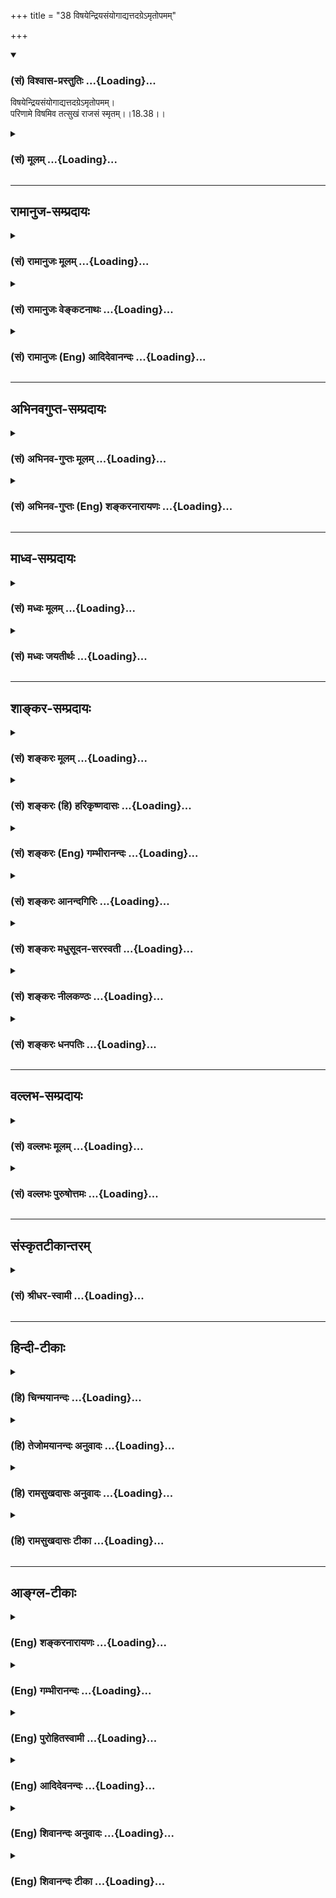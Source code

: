 +++
title = "38 विषयेन्द्रियसंयोगाद्यत्तदग्रेऽमृतोपमम्"

+++
<div class="js_include" newlevelforh1="3" title="(सं) विश्वास-प्रस्तुतिः" unfilled url="/purANam/mahAbhAratam/06-bhIShma-parva/02-bhagavad-gItA-parva/saMskRtam/vishvAsa-prastutiH/18_moxa-saMnyAsa-yogaH/38_viShayendriyasaMy.md">
<details open><summary><h3>(सं) विश्वास-प्रस्तुतिः ...{Loading}...</h3></summary>

विषयेन्द्रियसंयोगाद्यत्तदग्रेऽमृतोपमम्।  
परिणामे विषमिव तत्सुखं राजसं स्मृतम्।।18.38।।
</details>
</div>
<div class="js_include collapsed" newlevelforh1="3" title="(सं) मूलम्" unfilled url="/purANam/mahAbhAratam/06-bhIShma-parva/02-bhagavad-gItA-parva/saMskRtam/mUlam/18_moxa-saMnyAsa-yogaH/38_viShayendriyasaMy.md">
<details><summary><h3>(सं) मूलम् ...{Loading}...</h3></summary>

विषयेन्द्रियसंयोगाद्यत्तदग्रेऽमृतोपमम्।  
परिणामे विषमिव तत्सुखं राजसं स्मृतम्।।18.38।।
</details>
</div>


_________________
## रामानुज-सम्प्रदायः
<div class="js_include collapsed" newlevelforh1="3" title="(सं) रामानुजः मूलम्" unfilled url="/purANam/mahAbhAratam/06-bhIShma-parva/02-bhagavad-gItA-parva/saMskRtam/rAmAnujaH/mUlam/18_moxa-saMnyAsa-yogaH/38_viShayendriyasaMy.md">
<details><summary><h3>(सं) रामानुजः मूलम् ...{Loading}...</h3></summary>

।।18.38।।**अग्रे** अनुभववेलायां **विषयेन्द्रियसंयोगाद् यत् तद्** अमृतम्
इव भवति; **परिणामे** विपाके विषयाणां सुखतानिमित्तक्षुधादौ निवृत्ते तस्य
च सुखस्य निरयादिनिमित्तत्वाद् **विषम्** इव पीतं भवति; **तत् सुखं राजसं
स्मृतम्।**

</details>
</div>
<div class="js_include collapsed" newlevelforh1="3" title="(सं) रामानुजः वेङ्कटनाथः" unfilled url="/purANam/mahAbhAratam/06-bhIShma-parva/02-bhagavad-gItA-parva/saMskRtam/rAmAnujaH/venkaTanAthaH/18_moxa-saMnyAsa-yogaH/38_viShayendriyasaMy.md">
<details><summary><h3>(सं) रामानुजः वेङ्कटनाथः ...{Loading}...</h3></summary>

  
  
।।18.38।। विषयाणां
तत्तदिन्द्रियार्थानामन्नपानादीनामित्यर्थः। सुखतानिमित्तक्षुदादौ निवृत्ते
इति राजससुखस्य दृष्टप्रातिकूल्यनिदानोक्तिः। यदुक्तं भगवता पराशरेण --
अग्नेः शीतेन तोयस्य तृषा भक्तस्य च क्षुधा। क्रियते सुखकर्तृत्वं
तद्विलोमस्य चेतरैः \[वि.पु.1।17।64\] इति। क्षुत्तृष्णोपशमं
तद्वच्छीताद्युपशमं सुखम्। मन्यते बालबुद्धित्वाद्दुःखमेव हि तत्
पुनः।। इति। दृष्टसुखतानिमित्तनिवृत्तौ उपेक्षणीयतामात्रव्यावृत्त्यर्थं
दुःखोदर्कत्वंपरिणामे विषमिव इत्यनेन व्यज्यते। पारदारिकरसादीनि हि
भयादिभूयिष्ठक्षणिकक्षुद्रतरसुखान्यनन्तरकालभाव्यतिघोरनिरतिशयदुःखाय
भवन्तीत्यागामिकं विषत्वमाह -- निरयादिनिमित्तत्वादिति।  
  

</details>
</div>
<div class="js_include collapsed" newlevelforh1="3" title="(सं) रामानुजः (Eng) आदिदेवानन्दः" unfilled url="/purANam/mahAbhAratam/06-bhIShma-parva/02-bhagavad-gItA-parva/saMskRtam/rAmAnujaH/english/AdidevAnandaH/18_moxa-saMnyAsa-yogaH/38_viShayendriyasaMy.md">
<details><summary><h3>(सं) रामानुजः (Eng) आदिदेवानन्दः ...{Loading}...</h3></summary>

18.38 That which at the 'beginning,' i.e., at the time of experience
looks like elixir because of the contact of senses with their objects
agreable to them, but 'at the end,' i.e., when satiation or further
incapacity to enjoy due to over-indulgence in them occurs, looks life
poison - that pleasure is said to be Rajasika. In this latter state
these so-called enjoyments cause the misery of Naraka.

</details>
</div>


_________________
## अभिनवगुप्त-सम्प्रदायः
<div class="js_include collapsed" newlevelforh1="3" title="(सं) अभिनव-गुप्तः मूलम्" unfilled url="/purANam/mahAbhAratam/06-bhIShma-parva/02-bhagavad-gItA-parva/saMskRtam/abhinava-guptaH/mUlam/18_moxa-saMnyAsa-yogaH/38_viShayendriyasaMy.md">
<details><summary><h3>(सं) अभिनव-गुप्तः मूलम् ...{Loading}...</h3></summary>

।।18.36 -- 18.39।। सुखमित्यादि तामसमुदाहृतमित्यन्तम्। तदात्वे;
अभ्यासकाले। विषमिव; जन्मशताभ्यस्तविषयसङ्गस्य दुष्परिहारत्वात्। उक्तं च
श्रुतौ -- क्षुरस्य धारा विषमा दुरत्यया इत्यादि। आत्मप्रसादात्
बुद्धिप्रसादो जायते; अन्यस्यापेक्ष्यमाणस्याभावात्। विषयेन्द्रियाणां
परस्परसंयोगज़ं,+++(S; -- संप्रयोगजम् )+++ सुखम्; चक्षुष इव रूपसंबन्धात्।
निद्रातः आलस्येन प्रमादेन +++(S; ; N आलस्येन शठतया प्रमादेन )+++ पूर्वं
व्याख्यातेन यत् सुखं तत्तामसम्।

</details>
</div>
<div class="js_include collapsed" newlevelforh1="3" title="(सं) अभिनव-गुप्तः (Eng) शङ्करनारायणः" unfilled url="/purANam/mahAbhAratam/06-bhIShma-parva/02-bhagavad-gItA-parva/saMskRtam/abhinava-guptaH/english/shankaranArAyaNaH/18_moxa-saMnyAsa-yogaH/38_viShayendriyasaMy.md">
<details><summary><h3>(सं) अभिनव-गुप्तः (Eng) शङ्करनारायणः ...{Loading}...</h3></summary>

18.38 See Comment under 18.39

</details>
</div>


_________________
## माध्व-सम्प्रदायः
<div class="js_include collapsed" newlevelforh1="3" title="(सं) मध्वः मूलम्" unfilled url="/purANam/mahAbhAratam/06-bhIShma-parva/02-bhagavad-gItA-parva/saMskRtam/madhvaH/mUlam/18_moxa-saMnyAsa-yogaH/38_viShayendriyasaMy.md">
<details><summary><h3>(सं) मध्वः मूलम् ...{Loading}...</h3></summary>

।।18.38।। Sri Madhvacharya did not comment on this sloka.,

</details>
</div>
<div class="js_include collapsed" newlevelforh1="3" title="(सं) मध्वः जयतीर्थः" unfilled url="/purANam/mahAbhAratam/06-bhIShma-parva/02-bhagavad-gItA-parva/saMskRtam/madhvaH/jayatIrthaH/18_moxa-saMnyAsa-yogaH/38_viShayendriyasaMy.md">
<details><summary><h3>(सं) मध्वः जयतीर्थः ...{Loading}...</h3></summary>

।।18.38।। Sri Jayatirtha did not comment on this sloka.  
  

</details>
</div>


_________________
## शाङ्कर-सम्प्रदायः
<div class="js_include collapsed" newlevelforh1="3" title="(सं) शङ्करः मूलम्" unfilled url="/purANam/mahAbhAratam/06-bhIShma-parva/02-bhagavad-gItA-parva/saMskRtam/shankaraH/mUlam/18_moxa-saMnyAsa-yogaH/38_viShayendriyasaMy.md">
<details><summary><h3>(सं) शङ्करः मूलम् ...{Loading}...</h3></summary>

।।18.38।। --,**विषयेन्द्रियसंयोगात्** जायते **यत्** सुखम् **तत्** सुखम्
**अग्रे** प्रथमक्षणे **अमृतोपमम्** अमृतसमम्; **परिणामे विषमिव;**
बलवीर्यरूपप्रज्ञामेधाधनोत्साहहानिहेतुत्वात्
अधर्मतज्जनितनरकादिहेतुत्वाच्च परिणामे तदुपभोगपरिणामान्ते विषमिव; **तत्
सुखं राजसं स्मृतम्**।।

</details>
</div>
<div class="js_include collapsed" newlevelforh1="3" title="(सं) शङ्करः (हि) हरिकृष्णदासः" unfilled url="/purANam/mahAbhAratam/06-bhIShma-parva/02-bhagavad-gItA-parva/saMskRtam/shankaraH/hindI/harikRShNadAsaH/18_moxa-saMnyAsa-yogaH/38_viShayendriyasaMy.md">
<details><summary><h3>(सं) शङ्करः (हि) हरिकृष्णदासः ...{Loading}...</h3></summary>

।।18.38।। जो सुख विषय और इन्द्रियोंके संयोगसे उत्पन्न होता है; वह पहले --
प्रथम क्षणमें; अमृतके सदृश होता है; परंतु परिणाममें विषके समान है।
अभिप्राय यह है कि बल; वीर्य; रूप; बुद्धि; मेधा; धन और उत्साहकी हानिका
कारण होनेसे; तथा अधर्म और उससे उत्पन्न नरकादिका हेतु होनेसे; वह
परिणाममें -- अपने उपभोगका अन्त होनेके पश्चात्; विषके सदृश होता है अतः
ऐसा सुख राजस माना गया है।

</details>
</div>
<div class="js_include collapsed" newlevelforh1="3" title="(सं) शङ्करः (Eng) गम्भीरानन्दः" unfilled url="/purANam/mahAbhAratam/06-bhIShma-parva/02-bhagavad-gItA-parva/saMskRtam/shankaraH/english/gambhIrAnandaH/18_moxa-saMnyAsa-yogaH/38_viShayendriyasaMy.md">
<details><summary><h3>(सं) शङ्करः (Eng) गम्भीरानन्दः ...{Loading}...</h3></summary>

18.38 Tat, that; sukham, joy; is smrtam, referred to; as rajasam, born
of rajas; yat, which; visaya-indriya-samyogat, arising from the contact
of the organs and (their) objects; is amrtopamam, like nectar; agre, in
the beginning, in the intial moments; but iva, like; visam, poison;
pariname, at the end-at the end of full enjoyment of the objects (of the
senses), because it causes loss of strength, vigour, beauty, wisdom,
\[Prajna, the capacity to understand whatever is heard.\] retentive
faculty, wealth and diligence, and because it is the cause of vice and
its conseent hell etc.

</details>
</div>
<div class="js_include collapsed" newlevelforh1="3" title="(सं) शङ्करः आनन्दगिरिः" unfilled url="/purANam/mahAbhAratam/06-bhIShma-parva/02-bhagavad-gItA-parva/saMskRtam/shankaraH/AnandagiriH/18_moxa-saMnyAsa-yogaH/38_viShayendriyasaMy.md">
<details><summary><h3>(सं) शङ्करः आनन्दगिरिः ...{Loading}...</h3></summary>

।।18.38।। राजसं सुखं हेयत्वाय कथयति -- **विषयेति।** बलं सङ्घातसामर्थ्यं;
वीर्यं पराक्रमकृतं यशः; रूपं शरीरसौन्दर्यं; प्रज्ञा
श्रुतार्थग्रहणसामर्थ्यं; मेधा गृहीतार्थस्याविस्मरणेन धारणशक्तिः; धनं
गोहिरण्यादि; उत्साहस्तु कार्यं प्रत्युपक्रमादिः; एतेषां
नाशकत्वाद्वैषयिकं सुखं विषसममित्यर्थः। तत्रैव हेत्वन्तरमाह --
**अधर्मेति।**

</details>
</div>
<div class="js_include collapsed" newlevelforh1="3" title="(सं) शङ्करः मधुसूदन-सरस्वती" unfilled url="/purANam/mahAbhAratam/06-bhIShma-parva/02-bhagavad-gItA-parva/saMskRtam/shankaraH/madhusUdana-sarasvatI/18_moxa-saMnyAsa-yogaH/38_viShayendriyasaMy.md">
<details><summary><h3>(सं) शङ्करः मधुसूदन-सरस्वती ...{Loading}...</h3></summary>

।।18.38।। विषयेति। विषयाणामिन्द्रियाणां च संयोगाज्जातं न
त्वात्मबुद्धिप्रसादात् यत्तत् यदतिप्रसिद्धं
स्रक्चन्दनवनितासङ्गादिसुखमग्रे प्रथमारम्भे मनःसंयमादिक्लेशाभावादमृतोपमं
परिणामे त्वैहिकपारत्रिकदुःखावहत्वाद्विषमिव तत्सुखं राजसं स्मृतम्।

</details>
</div>
<div class="js_include collapsed" newlevelforh1="3" title="(सं) शङ्करः नीलकण्ठः" unfilled url="/purANam/mahAbhAratam/06-bhIShma-parva/02-bhagavad-gItA-parva/saMskRtam/shankaraH/nIlakaNThaH/18_moxa-saMnyAsa-yogaH/38_viShayendriyasaMy.md">
<details><summary><h3>(सं) शङ्करः नीलकण्ठः ...{Loading}...</h3></summary>

।।18.38।। राजसं सुखमाह -- **विषयेति।** अग्रे भोगकाले। परिणामे विषमिव
वियोगकाले। इहामुत्र च दुःखप्रदत्वात्।

</details>
</div>
<div class="js_include collapsed" newlevelforh1="3" title="(सं) शङ्करः धनपतिः" unfilled url="/purANam/mahAbhAratam/06-bhIShma-parva/02-bhagavad-gItA-parva/saMskRtam/shankaraH/dhanapatiH/18_moxa-saMnyAsa-yogaH/38_viShayendriyasaMy.md">
<details><summary><h3>(सं) शङ्करः धनपतिः ...{Loading}...</h3></summary>

।।18.38।। सात्त्विकं सुखसमुदाहृत्य राजसं तद्य्वुत्पादयति। यत्सुखं
विषयेन्द्रियसंयोगाज्जायतेऽग्रे प्रथमे क्षणेऽमृतोपममभृतसदृशं परिणामे
तदुपभोगान्ते विषमिव
बलवीर्यरसप्रज्ञादिहानिहेतुत्वादधर्मतज्जनितनरकादिहेतुत्वाच्च विषतुल्यं
तत्सुखं हेयं राजसं स्मृतम्।

</details>
</div>


_________________
## वल्लभ-सम्प्रदायः
<div class="js_include collapsed" newlevelforh1="3" title="(सं) वल्लभः मूलम्" unfilled url="/purANam/mahAbhAratam/06-bhIShma-parva/02-bhagavad-gItA-parva/saMskRtam/vallabhaH/mUlam/18_moxa-saMnyAsa-yogaH/38_viShayendriyasaMy.md">
<details><summary><h3>(सं) वल्लभः मूलम् ...{Loading}...</h3></summary>

।।18.38।। विषयेति। स्पष्टमेवोपलभ्यते विषयस्य रूपादेः इन्द्रियैः
संयोगाद्यत्तत्सुखममृतोपममग्रे प्रथमं परिणामे विपाके विषमिव दुःखरूपम्।

</details>
</div>
<div class="js_include collapsed" newlevelforh1="3" title="(सं) वल्लभः पुरुषोत्तमः" unfilled url="/purANam/mahAbhAratam/06-bhIShma-parva/02-bhagavad-gItA-parva/saMskRtam/vallabhaH/puruShottamaH/18_moxa-saMnyAsa-yogaH/38_viShayendriyasaMy.md">
<details><summary><h3>(सं) वल्लभः पुरुषोत्तमः ...{Loading}...</h3></summary>

  
  
।।18.38।। राजसमाह -- विषयेन्द्रियेति। विषयाणामिन्द्रियाणां च संयोगात् तत्
प्रसिद्धं स्रग्गन्धवस्त्राभरणस्त्रीसङ्गादिरूपं भगवत्सम्बन्धरहितसुखं
अग्रे प्रथमं आपाततः अमृतोपमं अतिमिष्टतमं; परिणामे फलदशायां विषमिव
भगवद्विस्मृतिकारकत्वेन जीवहरणैकस्वभावं तत्सुखं राजसं स्मृतं;
प्रसिद्धमित्यर्थः।  
  

</details>
</div>


_________________
## संस्कृतटीकान्तरम्
<div class="js_include collapsed" newlevelforh1="3" title="(सं) श्रीधर-स्वामी" unfilled url="/purANam/mahAbhAratam/06-bhIShma-parva/02-bhagavad-gItA-parva/saMskRtam/shrIdhara-svAmI/18_moxa-saMnyAsa-yogaH/38_viShayendriyasaMy.md">
<details><summary><h3>(सं) श्रीधर-स्वामी ...{Loading}...</h3></summary>

।।18.38।। राजसं सुखमाह **-- विषयेन्द्रियेति।** विषयाणामिन्द्रियाणां च
संयोगाद्यत्तत्प्रसिद्धं स्त्रीसङ्गादि सुखममृतमुपमा यस्य तादृशं भवत्यग्रे
प्रथमम्। परिणामे तु विषतुल्यमिहामुत्र च दुःखहेतुत्वात्तत्सुखं राजसं
स्मृतम्।

</details>
</div>


_________________
## हिन्दी-टीकाः
<div class="js_include collapsed" newlevelforh1="3" title="(हि) चिन्मयानन्दः" unfilled url="/purANam/mahAbhAratam/06-bhIShma-parva/02-bhagavad-gItA-parva/hindI/chinmayAnandaH/18_moxa-saMnyAsa-yogaH/38_viShayendriyasaMy.md">
<details><summary><h3>(हि) चिन्मयानन्दः ...{Loading}...</h3></summary>

।।18.38।। इस श्लोक में दी गई परिभाषा से स्पष्ट हो जाता है कि राजस सुख
सात्त्विक सुख के ठीक विपरीत लक्षण वाला है। इन्द्रियों के विषयो के साथ
प्रत्यक्ष संयोग होने पर ही राजस सुख की प्राप्ति हो सकती है। दुर्भाग्य से
इन दोनों का यह संयोग नित्य वहीं बना रह सकता; क्योंकि विषय अनित्य और
परिवर्तनशील होते हैं। इसी प्रकार; विषयों से सम्पर्क करने वाली
इन्द्रियाँ; मन और बुद्धि अनित्य ही हैं। अत भोग्य विषय और भोक्ता
इन्द्रियादि दोनों के ही अनित्य होने पर उनके मध्य नित्य संयोग रहना असंभव
है। उस स्थिति में; राजस सुख नित्य कैसे हो सकता है कोई भी मनुष्य इस
क्षणिक वैषयिक सुख का भी पूर्णत और यथेष्ट भोग नहीं कर सकता; क्योंकि
भोगकाल में भी उसे भय और चिन्ता लगी रहती है कि कहीं यह सुख शीघ्र ही
समाप्त न हो जाय। केवल राजसी स्वभाव के लोग ही इस प्रकार के सुखों में रम
सकते हैं; जो कि वास्तव में दुख के कारण ही होते हैं। विवेकी पुरुष इसमें
नहीं रमते।

</details>
</div>
<div class="js_include collapsed" newlevelforh1="3" title="(हि) तेजोमयानन्दः अनुवादः" unfilled url="/purANam/mahAbhAratam/06-bhIShma-parva/02-bhagavad-gItA-parva/hindI/tejomayAnandaH/anuvAdaH/18_moxa-saMnyAsa-yogaH/38_viShayendriyasaMy.md">
<details><summary><h3>(हि) तेजोमयानन्दः अनुवादः ...{Loading}...</h3></summary>

।।18.38।। जो सुख विषयों और इन्द्रियों के संयोग से उत्पन्न होता है, वह
प्रथम तो अमृत के समान, परन्तु परिणाम में विष तुल्य होता है, वह सुख राजस
कहा गया है।।

</details>
</div>
<div class="js_include collapsed" newlevelforh1="3" title="(हि) रामसुखदासः अनुवादः" unfilled url="/purANam/mahAbhAratam/06-bhIShma-parva/02-bhagavad-gItA-parva/hindI/rAmasukhadAsaH/anuvAdaH/18_moxa-saMnyAsa-yogaH/38_viShayendriyasaMy.md">
<details><summary><h3>(हि) रामसुखदासः अनुवादः ...{Loading}...</h3></summary>

।।18.38।। जो सुख इन्द्रियों और विषयोंके संयोगसे आरम्भमें अमृतकी तरह और
परिणाममें विषकी तरह होता है, वह सुख राजस कहा गया है।

</details>
</div>
<div class="js_include collapsed" newlevelforh1="3" title="(हि) रामसुखदासः टीका" unfilled url="/purANam/mahAbhAratam/06-bhIShma-parva/02-bhagavad-gItA-parva/hindI/rAmasukhadAsaH/TIkA/18_moxa-saMnyAsa-yogaH/38_viShayendriyasaMy.md">
<details><summary><h3>(हि) रामसुखदासः टीका ...{Loading}...</h3></summary>

।।18.38।।***व्याख्या --***  **विषयेन्द्रियसंयोगात् --** विषयों और
इन्द्रियोंके संयोगसे होनेवाला जो सुख है; उसमें अभ्यास नहीं करना पड़ता।
कारण कि यह प्राणी किसी भी योनिमें जाता है; वहाँ उसको विषयों और
इन्द्रियोंके संयोगसे होनेवाला सुख मिलता ही है। शब्द; स्पर्श आदि पाँचों
विषयोंका सुख पशुपक्षी; कीटपतङ्ग आदि सभी प्राणियोंको मिलता है। अतः उस
सुखमें प्राणिमात्रका स्वाभाविक अभ्यास रहता है। मनुष्यजीवनमें भी बचपनसे
देखा जाय तो अनुकूलतामें राजी होना और प्रतिकूलतामें नाराज होना स्वाभाविक
ही होता आया है। इसलिये इस राजस सुखमें अभ्यासकी जरूरत नहीं
है।**यत्तदग्रेऽमृतोपमम् --** राजस सुखको आरम्भमें अमृतकी तरह कहनेका भाव
यह है कि सांसारिक विषयोंकी प्राप्तिकी सम्भावनाके समय मनमें जितना सुख
होता है; उतना सुख; मस्ती और राजीपन विषयोंके मिलनेपर नहीं रहता। मिलनेपर
भी आरम्भमें (संयोग होते ही) जैसा सुख होता है; थोड़े समयेके बाद वैसा सुख
नहीं रहता और उस विषयको भोगतेभोगते जब भोगनेकी शक्ति क्षीण हो जाती है; उस
समय सुख नहीं होता; प्रत्युत विषयभोगसे अरुचि हो जाती है। भोग भोगनेकी
शक्ति क्षीण होनेके बाद भी अगर विषयोंको भोगा जाय तो दुःख; जलन पैदा हो
जाती है; चित्तमें सुख नहीं रहता; इसलिये यह राजस सुख आरम्भमें अमृतकी तरह
दीखता है।  
  
अमृतकी तरह कहनेका दूसरा भाव यह है कि जब मन विषयोंमें खींचता है; तब मनको
वे विषय बड़े प्यारे लगते हैं। विषयों और भोगोंकी बातें सुननेमें जितना रस
आता है; उतना भोगोंमें नहीं आता। इसलिये गीतामें आया है -- **यामिमां
पुष्पितां वाचं प्रवदन्त्यविपश्चितः** (2। 42) राजस पुरुष स्वर्गके भोगोंका
सुख सुनते हैं तो उनको वह सुख बड़ा प्रिय लगता है और वे उसके लिये ललचा
उठते हैं। तात्पर्य है कि वे स्वर्गके सुख दूरसे सुनकर ही बड़े प्रिय लगते
हैं परन्तु स्वर्गमें जाकर सुख भोगनेसे उनको उतना सुख नहीं मिलता और वह
उतना प्रिय भी नहीं लगता **परिणामे विषमिव --** आरम्भमें विषय बड़े सुन्दर
लगते हैं; उनमें बड़ा सुख मालूम देता है परन्तु उनको भोगतेभोगते जब
परिणाममें वह सुख नीरसतामें परिणत हो जाता है; उस सुखमें बिलकुल अरुचि हो
जाती है; तब वही सुख जहरकी तरह मालूम देता है।  
  
संसारमें जितने प्राणी कैदमें पड़े हैं; जितने चौरासी लाख योनियों और
नरकोंमें पड़े हैं; उसका कारण देखा जाय तो उन्होंने विषयोंका भोग किया है;
उनसे सुख लिया है; इसीसे वे कैद; नरक आदिमें दुःख पा रहे हैं क्योंकि राजस
सुखका परिणाम दुःख होता ही है -- **रजसस्तु फलं दुःखम्** (गीता 14। 16)। आज
भी जो लोग घबरा रहे हैं; दुःखी हो रहे हैं; वे सब पदार्थोंके रागके कारण ही
दुःख पा रहे हैं। जो धनी होकर फिर निर्धन हो गया है; वह जितना दुःखी और
संतप्त है; उतना दुःख और सन्ताप स्वाभाविक निर्धनको नहीं है क्योंकि उसके
भीतर सुखके संस्कार अधिक नहीं पड़े हैं। परन्तु धनीने राजस सुख अधिक भोगा
है; उसके भीतर सुखके संस्कार अधिक पड़े हैं; इसलिये उसको धनके अभावका दुःख
ज्यादा है। जैसे; जो मनुष्य तरहतरहकी सामग्री भोजन करनेवाला है; उसके
भोजनमें कभी थोड़ीसी भी कमी रह जाय तो उसको वह कमी बड़ी खटकती है कि आज
भोजनमें चटनी नहीं है; खटाई नहीं है; मिठाई नहीं है; अमुकअमुक चीज नहीं है
-- इस प्रकार नहींनहींका ही ताँता लगा रहता है। परन्तु साधारण आदमी बाजरेकी
रूखीसूखी रोटी खाकर भी मौजसे रहता है; उसको भोजनमें किसी चीजकी कमी खटकती
ही नहीं। तात्पर्य यह हुआ कि पदार्थोंके संयोगसे जितना ज्यादा सुख लिया है;
उतना ही उसके अभावका अनुभव होता है। अभावके अनुभवमें दुःख ही होता है। जिस
पदार्थकी कामना होती है; उसकी प्राप्तिके लिये मनुष्य उद्योग करते हैं।
उद्योग करनेपर भी वस्तु मिलेगी या नहीं मिलेगी; इसमें संदेह रहता है। वस्तु
न मिले तो उसके अभावका दुःख होता है; और वस्तु मिल जाय तो उस वस्तुको और भी
अधिक प्राप्त करनेकी इच्छा हो जाती है। इस प्रकार इच्छापूर्ति नयी इच्छाका
कारण बन जाती है और इच्छापूर्ति तथा फिर इच्छाकी उत्पत्ति -- यह चक्कर चलता
ही रहता है; इसका कभी अन्त नहीं आता। तात्पर्य यह है कि इच्छा कभी मिटती
नहीं और इच्छाके रहते हुए अभाव खटकता रहता है। यह अभाव ही विषकी तरह है
अर्थात् दुःखदायी है। जब राजस सुख परिणाममें विषकी तरह है; तो फिर राजस सुख
लेनेवाले जितने लोग हैं; उन सबको सुखभोगके अन्तमें मर जाना चाहिये परन्तु
राजस सुख विषकी तरह मारता नहीं; प्रत्युत विषकी तरह अरुचिकारक हो जाता है।
उसमें पहले जैसी रुचि होती है; वैसी रुचि अन्तमें नहीं रहती अर्थात् वह सुख
विषकी तरह हो जाता है; साक्षात् विष नहीं होता।  
  
राजस सुख विषकी तरह क्यों होता है कारण कि विष तो एक जन्ममें ही मारता है;
पर राजस सुख कई जन्मोंतक मारता है। राजस सुख लेनेवाला रागी पुरुष शुभ कर्म
करके यदि स्वर्गमें भी चला जाता है; तो वहाँ भी उसको सुख; शान्ति नहीं
मिलती। स्वर्गमें भी अपनेसे ऊँची श्रेणीवालोंको देखकर ईर्ष्या होती है कि
ये हमारेसे ऊँचे क्यों हो गये समान पदवालोंको देखकर दुःख होता है कि ये
हमारे समान पदपर आकर क्यों बैठ गये और नीची श्रेणीवालोंको देखकर अभिमान आता
है कि हम इनसे ऊँचे हैं इस प्रकार उसके मनमें ईर्ष्या; दुःख और अभिमान होते
ही रहते हैं; फिर उसके मनमें सुख कहाँ और शान्ति कहाँ इतना ही नहीं;
पुण्योंके क्षीण हो जानेपर उसको पुनः मृत्युलोकमें आना पड़ता है --
**क्षीणे पुण्ये मर्त्यलोकं विशन्ति** (गीता 9। 21)। यहाँ आकर फिर शुभ कर्म
करता है और फिर स्वर्गमें जाता है। इस प्रकार जन्ममरणके चक्करमें चढ़ा ही
रहता है -- **गतागतं कामकामा लभन्ते** (9। 21)। यदि वह रागके कारण
पापकर्मोंमें लग जाता है तो परिणाममें चौरासी लाख योनियों और नरकोंमें
पड़ता हुआ न जाने कितने जन्मोंतक जन्मतामरता रहता है; जिसका कोई अन्त नहीं
आता। इसलिये इस सुखको विषकी तरह कहा गया है।**तत्सुखं राजसं स्मृतम् --**
सात्त्विक सुखके लिये तो (सैंतीसवें श्लोकमें) **प्रोक्तम्** पद कहा है; पर
राजस सुखके लिये यहाँ **स्मृतम्** पद कहनेका तात्पर्य है कि पहले भी
मनुष्यने राजस सुखका फल दुःख पाया है परन्तु रागके कारण वह संयोगकी तरफ
पुनः ललचा उठता है। कारण कि संयोगका प्रभाव उसपर पड़ा हुआ है और परिणामके
प्रभावको वह स्वीकार नहीं करता। अगर वह परिणामके प्रभावको स्वीकार कर ले;
तो फिर वह राजस सुखमें फँसेगा नहीं। स्मृति; शास्त्र; पुराण आदिमें ऐसे
बहुतसे इतिहास आते हैं; जिनमें मनुष्योंके द्वारा राजस सुखके कारण बहुत
दुःख पानेकी बात आयी है। इसी बातको स्मरण करानेके लिये यहाँ **स्मृतम्** पद
आया है।  
  
जिसकी वृत्ति जितनी सात्त्विक होती है; वह उतना ही हरेक विषयके परिणामकी
तरफ देखता है। अभीके तात्कालिक सुखकी तरफ वह ध्यान नहीं देता। परंतु राजसी
वृत्तिवाला परिणामकी तरफ देखता ही नहीं; उसकी वृत्ति तात्कालिक सुखकी तरफ
ही जाती है। इसलिये वह संसारमें फँसा रहता है। राजस पुरुषको संसारका
सम्बन्ध वर्तमानमें तो अच्छा मालूम देता है परन्तु परिणाममें यह हानिकारक
है -- **ये हि संस्पर्शजा भोगा दुःखयोनय एव ते** (गीता 5। 22)। इसलिये
साधकको संसारसे विरक्त हो जाना चाहिये राजस सुखमें नहीं फँसना
चाहिये। ,***सम्बन्ध --***  अब तामस सुखका वर्णन करते हैं।

</details>
</div>


_________________
## आङ्ग्ल-टीकाः
<div class="js_include collapsed" newlevelforh1="3" title="(Eng) शङ्करनारायणः" unfilled url="/purANam/mahAbhAratam/06-bhIShma-parva/02-bhagavad-gItA-parva/english/shankaranArAyaNaH/18_moxa-saMnyAsa-yogaH/38_viShayendriyasaMy.md">
<details><summary><h3>(Eng) शङ्करनारायणः ...{Loading}...</h3></summary>

18.38. \[The happiness\] which is like nectar at its time due to the
contact between the senses and sense-objects; but which is like poison
at the time of its result-that is considered to be of the Rajas
(Strand).

</details>
</div>
<div class="js_include collapsed" newlevelforh1="3" title="(Eng) गम्भीरानन्दः" unfilled url="/purANam/mahAbhAratam/06-bhIShma-parva/02-bhagavad-gItA-parva/english/gambhIrAnandaH/18_moxa-saMnyAsa-yogaH/38_viShayendriyasaMy.md">
<details><summary><h3>(Eng) गम्भीरानन्दः ...{Loading}...</h3></summary>

18.38 That joy is referred to as born of rajas which, arising from the
contact of the organs and (their) objects, is like nectar in the
beginning, but like poison at the end.

</details>
</div>
<div class="js_include collapsed" newlevelforh1="3" title="(Eng) पुरोहितस्वामी" unfilled url="/purANam/mahAbhAratam/06-bhIShma-parva/02-bhagavad-gItA-parva/english/purohitasvAmI/18_moxa-saMnyAsa-yogaH/38_viShayendriyasaMy.md">
<details><summary><h3>(Eng) पुरोहितस्वामी ...{Loading}...</h3></summary>

18.38 That which as first is like nectar, because the senses revel in
their objects, but in the end acts like poison - that pleasure arises
from Passion.

</details>
</div>
<div class="js_include collapsed" newlevelforh1="3" title="(Eng) आदिदेवनन्दः" unfilled url="/purANam/mahAbhAratam/06-bhIShma-parva/02-bhagavad-gItA-parva/english/AdidevanandaH/18_moxa-saMnyAsa-yogaH/38_viShayendriyasaMy.md">
<details><summary><h3>(Eng) आदिदेवनन्दः ...{Loading}...</h3></summary>

18.38 That pleasure which arises from the contact of senses with their
objects, which is like elixir at first but like poison in the end, is
said to be Rajasika.

</details>
</div>
<div class="js_include collapsed" newlevelforh1="3" title="(Eng) शिवानन्दः अनुवादः" unfilled url="/purANam/mahAbhAratam/06-bhIShma-parva/02-bhagavad-gItA-parva/english/shivAnandaH/anuvAdaH/18_moxa-saMnyAsa-yogaH/38_viShayendriyasaMy.md">
<details><summary><h3>(Eng) शिवानन्दः अनुवादः ...{Loading}...</h3></summary>

18.38 That happiness which arises from the contact of the sense-organs
with the objects, which is at first like nectar, and in the end like
poison that is declared to be Rajasic.

</details>
</div>
<div class="js_include collapsed" newlevelforh1="3" title="(Eng) शिवानन्दः टीका" unfilled url="/purANam/mahAbhAratam/06-bhIShma-parva/02-bhagavad-gItA-parva/english/shivAnandaH/TIkA/18_moxa-saMnyAsa-yogaH/38_viShayendriyasaMy.md">
<details><summary><h3>(Eng) शिवानन्दः टीका ...{Loading}...</h3></summary>

18.38 विषयेन्द्रियसंयोगात् from the contact of the senseorgans with the
objects; यत् which; तत् that; अग्रे at first; अमृतोपमम् like nectar;
परिणामे in the end; विषम् poison; इव like; तत् that; सुखम् pleasure;
राजसम् Rajasic; स्मृतम् is declared.Commentary Sensual pleasure is mixed
with pain; fear and sin. A small grain of sensual pleasure is mixed with
a mountain of pain. He who indulges in sensual pleasures will have to
experience pain also; side by side. He is afraid of losing the objects
that give him pleasure. He is attached to them. Attachment is death. It
brings him again and again to this world of death. Fear and attachment
coexist with sensual pleasure. He has to exert a lot to get money. He
can obtain the objects through money. During exertion he commits many
sinful acts and he will have to suffer in hell. The next birth will be
of a very low nature. He tells lies and cheats people to obtain money.
The senses also lose their vigour through indulgence in sensual
pleasure. He loses his strength; vigour; wealth and energy. His
intellect becomes dull; weak; impure; turbid and perverted. He loses his
money and proper understanding. (Cf.V.22)

</details>
</div>
